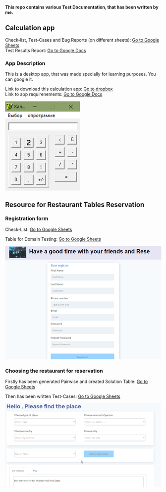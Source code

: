 <b>This repo contains various Test Documentation, that has been written by me.</b>

<h2>Calculation app</h2>

Check-list, Test-Cases and Bug Reports (on different sheets): <a href="https://docs.google.com/spreadsheets/d/13wlBTFiJtqhuSNBzBA3mvhoRe-J1vteQvJn8xR4IP80/edit?usp=sharing">Go to Google Sheets</a>  
Test Results Report: <a href="https://docs.google.com/document/d/1wJCOYaD-JGn-znJYVMvR0Z_s3F3TKZbxU3EMVIpWTYY/edit?usp=sharing">Go to Google Docs</a>

<h3>App Description</h3>

This is a desktop app, that was made specially for learning purposes. You can google it.

Link to download this calculation app: <a href="https://www.dropbox.com/sh/wsps9gtgtc0dyvh/AAC8bUpyPkZ8rBIuitiKoE8aa?dl=0">Go to dropbox</a>   
Link to app requirenements: <a href="https://docs.google.com/document/d/1loeyTyjU1pK6NvDCj2WB7dpaRbbnWkGb/edit?usp=sharing&ouid=118236792404406729521&rtpof=true&sd=true">Go to Google Docs</a> 

![Image alt](https://github.com/MaximGitmax/Test_Documentation/raw/main/calc.png)



<h2>Resource for Restaurant Tables Reservation</h2>

<h3>Registration form</h3>
Check-List: <a href="https://docs.google.com/spreadsheets/d/1uoq2un_QyBhD_R9bnfBuDNu6bgut6-20Kl0rO53tRXI/edit?usp=sharing">Go to Google Sheets</a>  

Table for Domain Testing: <a href="https://docs.google.com/spreadsheets/d/1MbqgY4Z7-d_K7NO9FrUE1bzt8n-Hk0yHspo2LNy4SfI/edit?usp=sharing">Go to Google Sheets</a> 


![Image alt](https://github.com/MaximGitmax/Test_Documentation/raw/main/registration_form.png)


<h3> Choosing the restaurant for reservation </h3>

  Firstly has been generated Pairwise and created Solution Table: <a href="https://docs.google.com/spreadsheets/d/1LRUwJ3JlLw2ig5DqxK5mWFlxXr5iUE3VnHW6Ut5BAIA/edit?usp=sharing">Go to Google Sheets</a> 
  
  Then has been written Test-Cases: <a href="https://docs.google.com/spreadsheets/d/1bMAX4vhl7c-CfQc8pBswoPXRmvqa5Bvj-gMvaSYW_xg/edit?usp=sharing">Go to Google Sheets</a> 
  
  ![Image alt](https://github.com/MaximGitmax/Test_Documentation/raw/main/Choosing_place.png)
